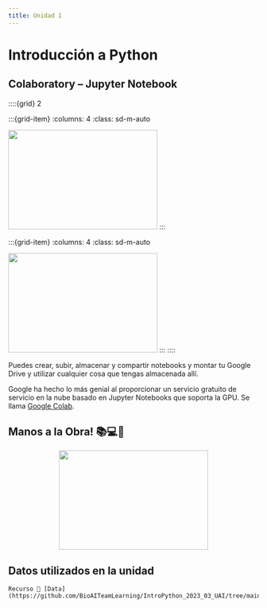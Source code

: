 ```yaml
---
title: Unidad 1
---
```

# Introducción a Python

## Colaboratory – Jupyter Notebook

::::{grid} 2

:::{grid-item}
:columns: 4
:class: sd-m-auto

<img src="https://upload.wikimedia.org/wikipedia/commons/thumb/d/d0/Google_Colaboratory_SVG_Logo.svg/1200px-Google_Colaboratory_SVG_Logo.svg.png" width="300" height="200" />
:::


:::{grid-item}
:columns: 4
:class: sd-m-auto

<img src="https://infosecjupyterbook.com/_static/logo.png" width="300" height="200" />
:::
::::

Puedes crear, subir, almacenar y compartir notebooks y montar tu Google Drive y utilizar cualquier cosa que tengas almacenada allí.

Google ha hecho lo más genial al proporcionar un servicio gratuito de servicio en la nube basado en Jupyter Notebooks que soporta la GPU. Se llama [Google Colab](https://colab.research.google.com/?hl=es).


## Manos a la Obra! 📚💻🐍

<div style="text-align: center;">
  <img src="https://pbs.twimg.com/media/DRgJwpFVwAAoUTD.jpg" width="300" height="200" />
</div>

## Datos utilizados en la unidad
```{note}
Recurso 📂 [Data](https://github.com/BioAITeamLearning/IntroPython_2023_03_UAI/tree/main/Data)
```
